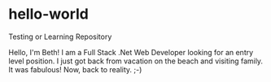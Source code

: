 # hello-world
Testing or Learning Repository

Hello, I'm Beth!
I am a Full Stack .Net Web Developer looking for an entry level position. 
I just got back from vacation on the beach and visiting family. 
It was fabulous! Now, back to reality. ;-)